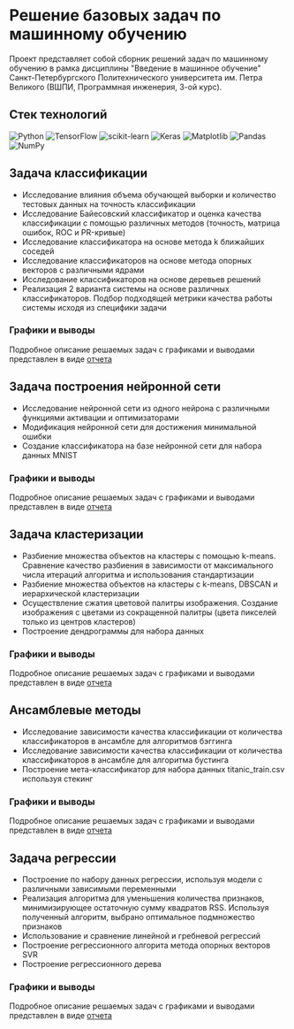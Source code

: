 # Решение базовых задач по машинному обучению

Проект представляет собой сборник решений задач по машинному обучению в рамка дисциплины "Введение в машинное обучение"
Санкт-Петербургского Политехнического университета им. Петра Великого (ВШПИ, Программная инженерия, 3-ой курс).

## Стек технологий

![Python](https://img.shields.io/badge/python-3670A0?style=for-the-badge&logo=python&logoColor=ffdd54)
![TensorFlow](https://img.shields.io/badge/TensorFlow-%23FF6F00.svg?style=for-the-badge&logo=TensorFlow&logoColor=white)
![scikit-learn](https://img.shields.io/badge/scikit--learn-%23F7931E.svg?style=for-the-badge&logo=scikit-learn&logoColor=white)
![Keras](https://img.shields.io/badge/Keras-%23D00000.svg?style=for-the-badge&logo=Keras&logoColor=white)
![Matplotlib](https://img.shields.io/badge/Matplotlib-%23ffffff.svg?style=for-the-badge&logo=Matplotlib&logoColor=black)
![Pandas](https://img.shields.io/badge/pandas-%23150458.svg?style=for-the-badge&logo=pandas&logoColor=white)
![NumPy](https://img.shields.io/badge/numpy-%23013243.svg?style=for-the-badge&logo=numpy&logoColor=white)

## Задача классификации

- Исследование влияния объема обучающей выборки и количество тестовых данных на точность классификации
- Исследование Байесовский классификатор и оценка качества  классификации с помощью различных методов (точность, матрица ошибок, 
ROС и PR-кривые)
- Исследование классификатора на основе метода k ближайших соседей
- Исследование классификаторов на основе метода опорных векторов с различными ядрами
- Исследование  классификаторов на основе деревьев решений
- Реализация 2 варианта системы на основе различных классификаторов. Подбор подходящей метрики качества работы 
системы исходя из специфики задачи 

### Графики и выводы

Подробное описание решаемых задач с графиками и выводами представлен в виде [отчета](https://disk.yandex.ru/i/ySmjJe2LVHGwTQ)

## Задача построения нейронной сети

- Исследование нейронной сети из одного нейрона с различными функциями активации и оптимизаторами
- Модификация нейронной сети для достижения минимальной ошибки
- Создание классификатора на базе нейронной сети для набора данных MNIST

### Графики и выводы

Подробное описание решаемых задач с графиками и выводами представлен в виде [отчета](https://disk.yandex.ru/i/yT7lMt6Lskgw_w)

## Задача кластеризации

- Разбиение множества объектов на кластеры с помощью k-means. Сравнение качество разбиения в зависимости от 
максимального числа итераций алгоритма и использования стандартизации
- Разбиение множества объектов на кластеры с k-means, DBSCAN и иерархической кластеризации
- Осуществление сжатия цветовой палитры изображения. Создание изображения с цветами из 
сокращенной палитры (цвета пикселей только из центров кластеров)
- Построение дендрограммы для набора данных

### Графики и выводы

Подробное описание решаемых задач с графиками и выводами представлен в виде [отчета](https://disk.yandex.ru/i/IJKuMDDxmOR8Cg)

## Ансамблевые методы

- Исследование зависимости качества классификации от количества классификаторов в ансамбле для алгоритмов бэггинга
- Исследование зависимости качества классификации от количества классификаторов в ансамбле для алгоритма бустинга
- Построение мета-классификатор для набора данных titanic_train.csv используя стекинг

### Графики и выводы

Подробное описание решаемых задач с графиками и выводами представлен в виде [отчета](https://disk.yandex.ru/i/4gwTuCkdRbylhw)

## Задача регрессии

- Построение по набору данных регрессии, используя модели с различными зависимыми переменными
- Реализация алгоритма для уменьшения количества признаков, минимизирующее остаточную сумму квадратов RSS. Используя полученный алгоритм, выбрано оптимальное подмножество признаков
- Использование и сравнение линейной и гребневой регрессий
- Построение регрессионного алгорита метода опорных векторов SVR 
- Построение регрессионного дерева

### Графики и выводы

Подробное описание решаемых задач с графиками и выводами представлен в виде [отчета](https://disk.yandex.ru/i/MBruN5-8-PtZRw)



